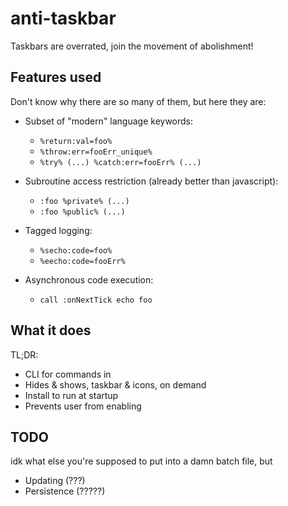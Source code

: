 # anti-taskbar

Taskbars are overrated, join the movement of abolishment!



## Features used

Don't know why there are so many of them, but here they are:

* Subset of "modern" language keywords:
  * `%return:val=foo%`
  * `%throw:err=fooErr_unique%`
  * `%try% (...) %catch:err=fooErr% (...)`

* Subroutine access restriction (already better than javascript):
  * `:foo %private% (...)`
  * `:foo %public% (...)`
* Tagged logging:
  * `%secho:code=foo%`
  * `%eecho:code=fooErr%`
* Asynchronous code execution:
  * `call :onNextTick echo foo`

## What it does

TL;DR:

* CLI for commands in
* Hides & shows, taskbar & icons, on demand
* Install to run at startup
* Prevents user from enabling

## TODO

idk what else you're supposed to put into a damn batch file, but

* Updating (???)
* Persistence (?????)